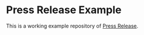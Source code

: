 # Press Release Example

This is a working example repository of [Press Release](https://github.com/googleapis/release-please). 

